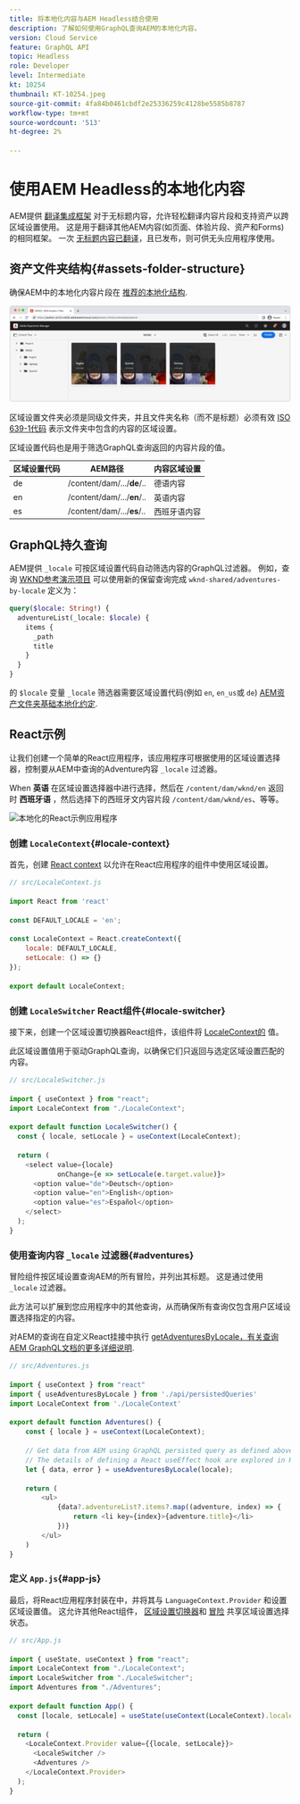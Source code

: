 ```yaml
---
title: 将本地化内容与AEM Headless结合使用
description: 了解如何使用GraphQL查询AEM的本地化内容。
version: Cloud Service
feature: GraphQL API
topic: Headless
role: Developer
level: Intermediate
kt: 10254
thumbnail: KT-10254.jpeg
source-git-commit: 4fa84b0461cbdf2e25336259c4128be5585b8787
workflow-type: tm+mt
source-wordcount: '513'
ht-degree: 2%

---
```



# 使用AEM Headless的本地化内容

AEM提供 [翻译集成框架](https://experienceleague.adobe.com/docs/experience-manager-cloud-service/content/sites/administering/reusing-content/translation/integration-framework.html) 对于无标题内容，允许轻松翻译内容片段和支持资产以跨区域设置使用。 这是用于翻译其他AEM内容(如页面、体验片段、资产和Forms)的相同框架。 一次 [无标题内容已翻译](https://experienceleague.adobe.com/docs/experience-manager-cloud-service/content/headless/journeys/translation/overview.html?lang=zh-Hans)，且已发布，则可供无头应用程序使用。

## 资产文件夹结构{#assets-folder-structure}

确保AEM中的本地化内容片段在 [推荐的本地化结构](https://experienceleague.adobe.com/docs/experience-manager-cloud-service/content/headless/journeys/translation/getting-started.html#recommended-structure).

![本地化的AEM资产文件夹](./assets/localized-content/asset-folders.jpg)

区域设置文件夹必须是同级文件夹，并且文件夹名称（而不是标题）必须有效 [ISO 639-1代码](https://en.wikipedia.org/wiki/List_of_ISO_639-1_codes) 表示文件夹中包含的内容的区域设置。

区域设置代码也是用于筛选GraphQL查询返回的内容片段的值。

| 区域设置代码 | AEM路径 | 内容区域设置 |
|--------------------------------|----------|----------|
| de | /content/dam/.../**de**/.. | 德语内容 |
| en | /content/dam/.../**en**/.. | 英语内容 |
| es | /content/dam/.../**es**/.. | 西班牙语内容 |

## GraphQL持久查询

AEM提供 `_locale` 可按区域设置代码自动筛选内容的GraphQL过滤器。 例如，查询 [WKND参考演示项目](https://experienceleague.adobe.com/docs/experience-manager-cloud-service/content/onboarding/demo-add-on/create-site.html) 可以使用新的保留查询完成 `wknd-shared/adventures-by-locale` 定义为：

```graphql
query($locale: String!) {
  adventureList(_locale: $locale) {
    items {      
      _path
      title
    }
  }
}
```

的 `$locale` 变量 `_locale` 筛选器需要区域设置代码(例如 `en`, `en_us`或 `de`) [AEM资产文件夹基础本地化约定](#assets-folder-structure).

## React示例

让我们创建一个简单的React应用程序，该应用程序可根据使用的区域设置选择器，控制要从AEM中查询的Adventure内容 `_locale` 过滤器。

When __英语__ 在区域设置选择器中进行选择，然后在 `/content/dam/wknd/en` 返回时 __西班牙语__ ，然后选择下的西班牙文内容片段 `/content/dam/wknd/es`、等等。

![本地化的React示例应用程序](./assets/localized-content/react-example.png)

### 创建 `LocaleContext`{#locale-context}

首先，创建 [React context](https://reactjs.org/docs/context.html) 以允许在React应用程序的组件中使用区域设置。

```javascript
// src/LocaleContext.js

import React from 'react'

const DEFAULT_LOCALE = 'en';

const LocaleContext = React.createContext({
    locale: DEFAULT_LOCALE, 
    setLocale: () => {}
});

export default LocaleContext;
```

### 创建 `LocaleSwitcher` React组件{#locale-switcher}

接下来，创建一个区域设置切换器React组件，该组件将 [LocaleContext的](#locale-context) 值。

此区域设置值用于驱动GraphQL查询，以确保它们只返回与选定区域设置匹配的内容。

```javascript
// src/LocaleSwitcher.js

import { useContext } from "react";
import LocaleContext from "./LocaleContext";

export default function LocaleSwitcher() {
  const { locale, setLocale } = useContext(LocaleContext);

  return (
    <select value={locale}
            onChange={e => setLocale(e.target.value)}>
      <option value="de">Deutsch</option>
      <option value="en">English</option>
      <option value="es">Español</option>
    </select>
  );
}
```

### 使用查询内容 `_locale` 过滤器{#adventures}

冒险组件按区域设置查询AEM的所有冒险，并列出其标题。 这是通过使用 `_locale` 过滤器。

此方法可以扩展到您应用程序中的其他查询，从而确保所有查询仅包含用户区域设置选择指定的内容。

对AEM的查询在自定义React挂接中执行 [getAdventuresByLocale，有关查询AEM GraphQL文档的更多详细说明](./aem-headless-sdk.md).

```javascript
// src/Adventures.js

import { useContext } from "react"
import { useAdventuresByLocale } from './api/persistedQueries'
import LocaleContext from './LocaleContext'

export default function Adventures() {
    const { locale } = useContext(LocaleContext);

    // Get data from AEM using GraphQL persisted query as defined above 
    // The details of defining a React useEffect hook are explored in How to > AEM Headless SDK
    let { data, error } = useAdventuresByLocale(locale);

    return (
        <ul>
            {data?.adventureList?.items?.map((adventure, index) => { 
                return <li key={index}>{adventure.title}</li>
            })}
        </ul>
    )
}
```

### 定义 `App.js`{#app-js}

最后，将React应用程序封装在中，并将其与 `LanguageContext.Provider` 和设置区域设置值。 这允许其他React组件， [区域设置切换器](#locale-switcher)和 [冒险](#adventures) 共享区域设置选择状态。

```javascript
// src/App.js

import { useState, useContext } from "react";
import LocaleContext from "./LocaleContext";
import LocaleSwitcher from "./LocaleSwitcher";
import Adventures from "./Adventures";

export default function App() {
  const [locale, setLocale] = useState(useContext(LocaleContext).locale);

  return (
    <LocaleContext.Provider value={{locale, setLocale}}>
      <LocaleSwitcher />
      <Adventures />
    </LocaleContext.Provider>
  );
}
```
